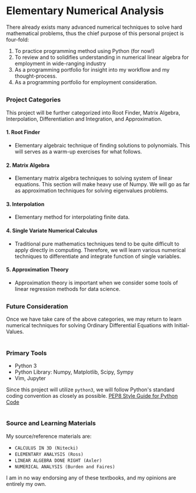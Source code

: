 # Elementary Numerical Analysis
There already exists many advanced numerical techniques to solve hard mathematical problems, thus the chief purpose of this personal project is four-fold:

1. To practice programming method using Python (for now!)  
2. To review and to solidifies understanding in numerical linear algebra for employment in wide-ranging industry
3. As a programming portfolio for insight into my workflow and my thought-process.
4. As a programming portfolio for employment consideration.


##  
### Project Categories
This project will be further categorized into Root Finder, Matrix Algebra, Interpolation, Differentiation and Integration, and Approximation.

#### 1. Root Finder
* Elementary algebraic technique of finding solutions to polynomials. This will serves as a warm-up exercises for what follows.

#### 2. Matrix Algebra
* Elementary matrix algebra techniques to solving system of linear equations. This section will make heavy use of Numpy. We will go as far as approximation techniques for solving eigenvalues problems.

#### 3. Interpolation
* Elementary method for interpolating finite data.

#### 4. Single Variate Numerical Calculus
* Traditional pure mathematics techniques tend to be quite difficult to apply directly in computing. Therefore, we will learn various numerical techniques to differentiate and integrate function of single variables.

#### 5. Approximation Theory
* Approximation theory is important when we consider some tools of linear regression methods for data science.


##
### Future Consideration
Once we have take care of the above categories, we may return to learn numerical techniques for solving Ordinary Differential Equations with Initial-Values. 


#
### Primary Tools
- Python 3
- Python Library: Numpy, Matplotlib, Scipy, Sympy
- Vim, Jupyter

Since this project will utilize `python3`, we will follow Python's standard coding convention as closely as possible.
[PEP8 Style Guide for Python Code](https://www.python.org/dev/peps/pep-0008/)



#
### Source and Learning Materials
My source/reference materials are:
 * `CALCULUS IN 3D (Nitecki)`
 * `ELEMENTARY ANALYSIS (Ross)`
 * `LINEAR ALGEBRA DONE RIGHT (Axler)`
 * `NUMERICAL ANALYSIS (Burden and Faires)`
 
I am in no way endorsing any of these textbooks, and my opinions are entirely my own.
